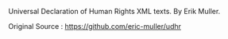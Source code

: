 Universal Declaration of Human Rights XML texts. By Erik Muller.

Original Source : https://github.com/eric-muller/udhr